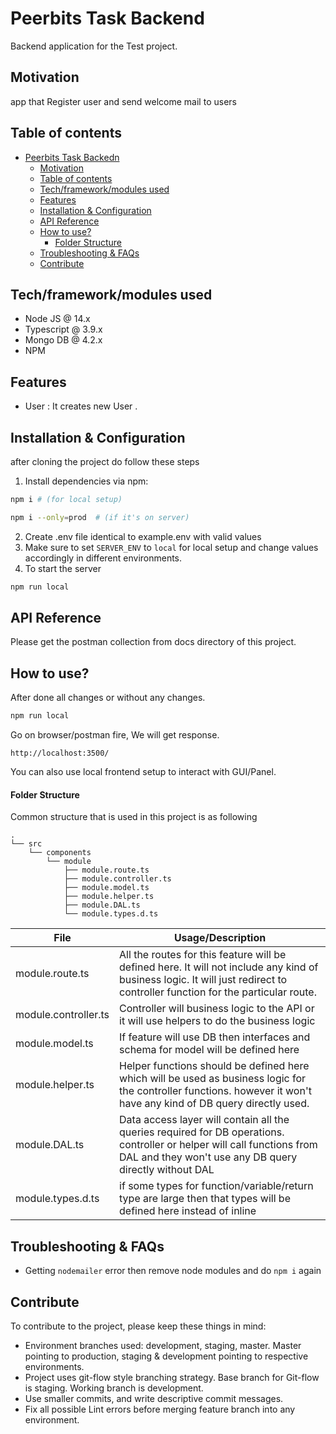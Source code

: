 # Peerbits Task Backend

Backend application for the Test project.

## Motivation

app that Register user and send welcome mail to users

## Table of contents

- [Peerbits Task Backedn](#peerbits-task-backedn)
  * [Motivation](#motivation)
  * [Table of contents](#table-of-contents)
  * [Tech/framework/modules used](#tech-framework-modules-used)
  * [Features](#features)
  * [Installation & Configuration](#installation---configuration)
  * [API Reference](#api-reference)
  * [How to use?](#how-to-use-)
      - [Folder Structure](#folder-structure)
  * [Troubleshooting & FAQs](#troubleshooting---faqs)
  * [Contribute](#contribute)

## Tech/framework/modules used

-   Node JS @ 14.x
-   Typescript @ 3.9.x
-   Mongo DB @ 4.2.x
-   NPM

## Features

-   User : It creates new User .

## Installation & Configuration

after cloning the project do follow these steps

1. Install dependencies via npm:

```bash
npm i # (for local setup)
```

```bash
npm i --only=prod  # (if it's on server)
```

2. Create .env file identical to example.env with valid values
3. Make sure to set `SERVER_ENV` to `local` for local setup and change values accordingly in different environments.
5. To start the server

```bash
npm run local
```

## API Reference

Please get the postman collection from docs directory of this project.

## How to use?

After done all changes or without any changes.

```bash
npm run local
```

Go on browser/postman fire, We will get response.

```
http://localhost:3500/
```

You can also use local frontend setup to interact with GUI/Panel.

#### Folder Structure

Common structure that is used in this project is as following

```
.
└── src
    └── components
        └── module
            ├── module.route.ts
            ├── module.controller.ts
            ├── module.model.ts
            ├── module.helper.ts
            ├── module.DAL.ts
            └── module.types.d.ts
```

| File                 | Usage/Description                                                                                                                                                                 |
| -------------------- | --------------------------------------------------------------------------------------------------------------------------------------------------------------------------------- |
| module.route.ts      | All the routes for this feature will be defined here. It will not include any kind of business logic. It will just redirect to controller function for the particular route.      |
| module.controller.ts | Controller will business logic to the API or it will use helpers to do the business logic                                                                                         |
| module.model.ts      | If feature will use DB then interfaces and schema for model will be defined here                                                                                                  |
| module.helper.ts     | Helper functions should be defined here which will be used as business logic for the controller functions. however it won't have any kind of DB query directly used.              |
| module.DAL.ts        | Data access layer will contain all the queries required for DB operations. controller or helper will call functions from DAL and they won't use any DB query directly without DAL |
| module.types.d.ts    | if some types for function/variable/return type are large then that types will be defined here instead of inline                                                                  |

## Troubleshooting & FAQs

-   Getting `nodemailer` error then remove node modules and do `npm i` again

## Contribute

To contribute to the project, please keep these things in mind:

-   Environment branches used: development, staging, master. Master pointing to production, staging & development pointing to respective environments.
-   Project uses git-flow style branching strategy. Base branch for Git-flow is staging. Working branch is development.
-   Use smaller commits, and write descriptive commit messages.
-   Fix all possible Lint errors before merging feature branch into any environment.
